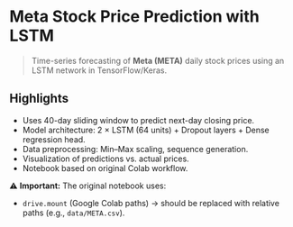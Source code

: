 # Meta Stock Price Prediction with LSTM

> Time-series forecasting of **Meta (META)** daily stock prices using an LSTM network in TensorFlow/Keras.  


## Highlights
- Uses 40-day sliding window to predict next-day closing price.
- Model architecture: 2 × LSTM (64 units) + Dropout layers + Dense regression head.
- Data preprocessing: Min–Max scaling, sequence generation.
- Visualization of predictions vs. actual prices.
- Notebook based on original Colab workflow.

⚠️ **Important:** The original notebook uses:
- `drive.mount` (Google Colab paths) → should be replaced with relative paths (e.g., `data/META.csv`).

